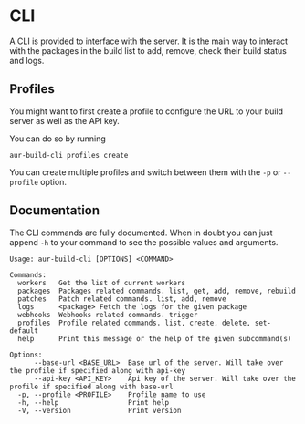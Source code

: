 # CLI

A CLI is provided to interface with the server. It is the main way to interact with the packages in the build list to add, remove, check their build status and logs.

## Profiles

You might want to first create a profile to configure the URL to your build server as well as the API key.

You can do so by running
```shell
aur-build-cli profiles create
```

You can create multiple profiles and switch between them with the `-p` or `--profile` option.

## Documentation

The CLI commands are fully documented. When in doubt you can just append `-h` to your command to see the possible values and arguments.

```text
Usage: aur-build-cli [OPTIONS] <COMMAND>

Commands:
  workers   Get the list of current workers
  packages  Packages related commands. list, get, add, remove, rebuild
  patches   Patch related commands. list, add, remove
  logs      <package> Fetch the logs for the given package
  webhooks  Webhooks related commands. trigger
  profiles  Profile related commands. list, create, delete, set-default
  help      Print this message or the help of the given subcommand(s)

Options:
      --base-url <BASE_URL>  Base url of the server. Will take over the profile if specified along with api-key
      --api-key <API_KEY>    Api key of the server. Will take over the profile if specified along with base-url
  -p, --profile <PROFILE>    Profile name to use
  -h, --help                 Print help
  -V, --version              Print version
```

